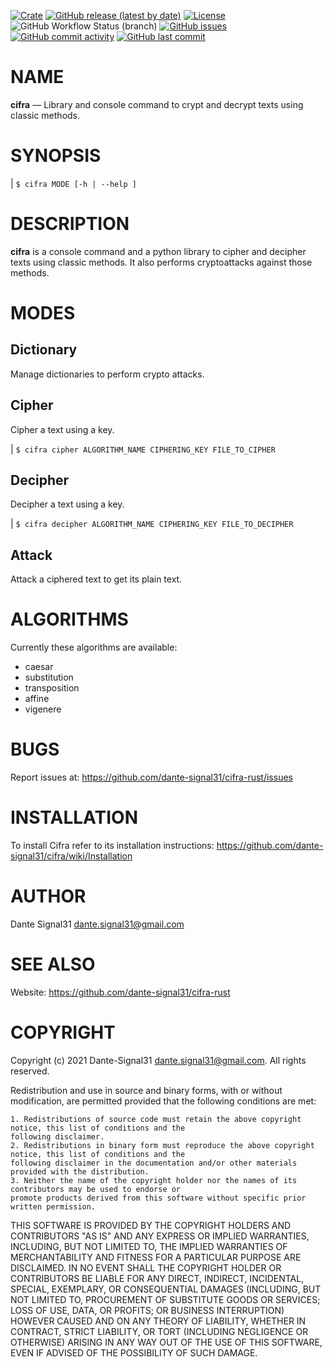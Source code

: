 [![Crate](https://img.shields.io/crates/v/cifra.svg)](https://crates.io/crates/cifra)
[![GitHub release (latest by date)](https://img.shields.io/github/v/release/dante-signal31/cifra-rust)](https://github.com/dante-signal31/cifra-rust)
[![License](https://img.shields.io/badge/License-BSD%203--Clause-blue.svg)](https://opensource.org/licenses/BSD-3-Clause)
![GitHub Workflow Status (branch)](https://img.shields.io/github/workflow/status/dante-signal31/cifra-rust/test_and_deploy/staging)
[![GitHub issues](https://img.shields.io/github/issues/dante-signal31/cifra-rust)](https://github.com/dante-signal31/cifra-rust/issues)
[![GitHub commit activity](https://img.shields.io/github/commit-activity/y/dante-signal31/cifra-rust)](https://github.com/dante-signal31/cifra-rust/commits/master)
[![GitHub last commit](https://img.shields.io/github/last-commit/dante-signal31/cifra-rust)](https://github.com/dante-signal31/cifra-rust/commits/master)

# NAME
**cifra** — Library and console command to crypt and decrypt texts using classic methods.

# SYNOPSIS
|    `$ cifra MODE [-h | --help ]`

# DESCRIPTION
**cifra** is a console command and a python library to cipher and decipher texts
using classic methods. It also performs cryptoattacks against those methods.

# MODES

## Dictionary
Manage dictionaries to perform crypto attacks.

## Cipher
Cipher a text using a key.

|    `$ cifra cipher ALGORITHM_NAME CIPHERING_KEY FILE_TO_CIPHER`

## Decipher
Decipher a text using a key.

|    `$ cifra decipher ALGORITHM_NAME CIPHERING_KEY FILE_TO_DECIPHER`

## Attack
Attack a ciphered text to get its plain text.

# ALGORITHMS
Currently these algorithms are available:

* caesar
* substitution
* transposition
* affine
* vigenere

# BUGS
Report issues at: <https://github.com/dante-signal31/cifra-rust/issues>

# INSTALLATION
To install Cifra refer to its installation instructions: <https://github.com/dante-signal31/cifra/wiki/Installation>

# AUTHOR
Dante Signal31 <dante.signal31@gmail.com>

# SEE ALSO
Website: <https://github.com/dante-signal31/cifra-rust>

# COPYRIGHT
Copyright (c) 2021 Dante-Signal31 <dante.signal31@gmail.com>. All rights reserved.

Redistribution and use in source and binary forms, with or without modification, are permitted provided that the
following conditions are met:

    1. Redistributions of source code must retain the above copyright notice, this list of conditions and the
    following disclaimer.
    2. Redistributions in binary form must reproduce the above copyright notice, this list of conditions and the
    following disclaimer in the documentation and/or other materials provided with the distribution.
    3. Neither the name of the copyright holder nor the names of its contributors may be used to endorse or
    promote products derived from this software without specific prior written permission.

THIS SOFTWARE IS PROVIDED BY THE COPYRIGHT HOLDERS AND CONTRIBUTORS "AS IS" AND ANY EXPRESS OR IMPLIED WARRANTIES,
INCLUDING, BUT NOT LIMITED TO, THE IMPLIED WARRANTIES OF MERCHANTABILITY AND FITNESS FOR A PARTICULAR PURPOSE ARE
DISCLAIMED. IN NO EVENT SHALL THE COPYRIGHT HOLDER OR CONTRIBUTORS BE LIABLE FOR ANY DIRECT, INDIRECT, INCIDENTAL,
SPECIAL, EXEMPLARY, OR CONSEQUENTIAL DAMAGES (INCLUDING, BUT NOT LIMITED TO, PROCUREMENT OF SUBSTITUTE GOODS OR
SERVICES; LOSS OF USE, DATA, OR PROFITS; OR BUSINESS INTERRUPTION) HOWEVER CAUSED AND ON ANY THEORY OF LIABILITY,
WHETHER IN CONTRACT, STRICT LIABILITY, OR TORT (INCLUDING NEGLIGENCE OR OTHERWISE) ARISING IN ANY WAY OUT OF THE USE
OF THIS SOFTWARE, EVEN IF ADVISED OF THE POSSIBILITY OF SUCH DAMAGE.
